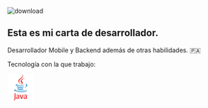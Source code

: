 ![download](https://user-images.githubusercontent.com/107338519/175184194-0e1bc2a6-3591-4530-8a8a-7ab46f5490de.png)

## Esta es mi carta de desarrollador.


Desarrollador Mobile y Backend además de otras habilidades. 🇵🇦

Tecnología con la que trabajo:

<div>
  <img src="https://github.com/devicons/devicon/blob/master/icons/java/java-original-wordmark.svg" title="Java" alt="Java" width="60" height="60"/>&nbsp;
</div>
          
